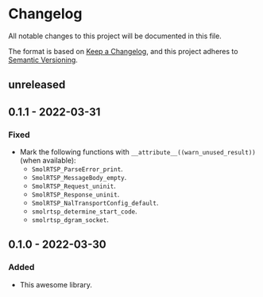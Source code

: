 # Changelog
All notable changes to this project will be documented in this file.

The format is based on [Keep a Changelog](https://keepachangelog.com/en/1.0.0/),
and this project adheres to [Semantic Versioning](https://semver.org/spec/v2.0.0.html).

## unreleased

## 0.1.1 - 2022-03-31

### Fixed

 - Mark the following functions with `__attribute__((warn_unused_result))` (when available):
   - `SmolRTSP_ParseError_print`.
   - `SmolRTSP_MessageBody_empty`.
   - `SmolRTSP_Request_uninit`.
   - `SmolRTSP_Response_uninit`.
   - `SmolRTSP_NalTransportConfig_default`.
   - `smolrtsp_determine_start_code`.
   - `smolrtsp_dgram_socket`.

## 0.1.0 - 2022-03-30

### Added

 - This awesome library.
